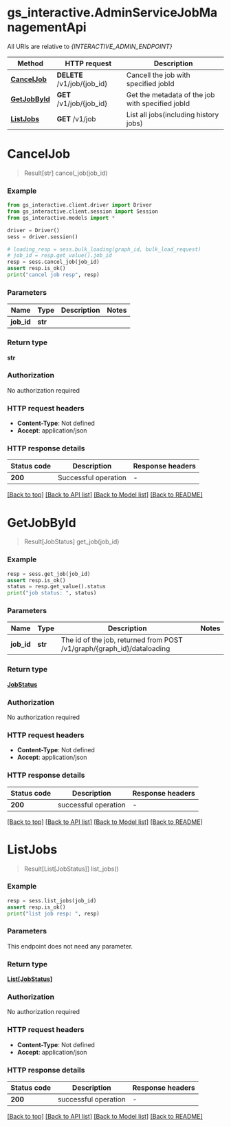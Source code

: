 # gs_interactive.AdminServiceJobManagementApi

All URIs are relative to *{INTERACTIVE_ADMIN_ENDPOINT}*

| Method | HTTP request | Description |
|------------- | ------------- | -------------|
| [**CancelJob**](JobManagementApi.md#CancelJob) | **DELETE** /v1/job/{job_id} | Cancell the job with specified jobId |
| [**GetJobById**](JobManagementApi.md#GetJobById) | **GET** /v1/job/{job_id} | Get the metadata of the job with specified jobId |
| [**ListJobs**](JobManagementApi.md#ListJobs) | **GET** /v1/job | List all jobs(including history jobs) |

# **CancelJob**
> Result[str] cancel_job(job_id)



### Example


```python
from gs_interactive.client.driver import Driver
from gs_interactive.client.session import Session
from gs_interactive.models import *

driver = Driver()
sess = driver.session()

# loading_resp = sess.bulk_loading(graph_id, bulk_load_request)
# job_id = resp.get_value().job_id
resp = sess.cancel_job(job_id)
assert resp.is_ok()
print("cancel job resp", resp)
```



### Parameters


Name | Type | Description  | Notes
------------- | ------------- | ------------- | -------------
 **job_id** | **str**|  | 

### Return type

**str**

### Authorization

No authorization required

### HTTP request headers

 - **Content-Type**: Not defined
 - **Accept**: application/json

### HTTP response details

| Status code | Description | Response headers |
|-------------|-------------|------------------|
**200** | Successful operation |  -  |

[[Back to top]](#) [[Back to API list]](../README.md#documentation-for-api-endpoints) [[Back to Model list]](../README.md#documentation-for-models) [[Back to README]](../README.md)

# **GetJobById**
> Result[JobStatus] get_job(job_id)



### Example


```python
resp = sess.get_job(job_id)
assert resp.is_ok()
status = resp.get_value().status
print("job status: ", status)
```



### Parameters


Name | Type | Description  | Notes
------------- | ------------- | ------------- | -------------
 **job_id** | **str**| The id of the job, returned from POST /v1/graph/{graph_id}/dataloading | 

### Return type

[**JobStatus**](JobStatus.md)

### Authorization

No authorization required

### HTTP request headers

 - **Content-Type**: Not defined
 - **Accept**: application/json

### HTTP response details

| Status code | Description | Response headers |
|-------------|-------------|------------------|
**200** | successful operation |  -  |

[[Back to top]](#) [[Back to API list]](../README.md#documentation-for-api-endpoints) [[Back to Model list]](../README.md#documentation-for-models) [[Back to README]](../README.md)

# **ListJobs**
> Result[List[JobStatus]] list_jobs()



### Example


```python
resp = sess.list_jobs(job_id)
assert resp.is_ok()
print("list job resp: ", resp)
```



### Parameters

This endpoint does not need any parameter.

### Return type

[**List[JobStatus]**](JobStatus.md)

### Authorization

No authorization required

### HTTP request headers

 - **Content-Type**: Not defined
 - **Accept**: application/json

### HTTP response details

| Status code | Description | Response headers |
|-------------|-------------|------------------|
**200** | successful operation |  -  |

[[Back to top]](#) [[Back to API list]](../README.md#documentation-for-api-endpoints) [[Back to Model list]](../README.md#documentation-for-models) [[Back to README]](../README.md)

